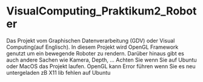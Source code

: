 # VisualComputing_Praktikum2_Roboter
Das Projekt vom Graphischen Datenverarbeitung (GDV) oder Visual Computing(auf Englisch). In diesem Projekt wird OpenGL Framework genutzt um ein bewegende Roboter zu rendern. Darüber hinaus gibt es auch andere Sachen wie Kamera, Depth, ... 
Achten Sie wenn Sie auf Ubuntu oder MacOS das Projekt laufen. OpenGL kann Error führen wenn Sie es neu untergeladen zB X11 lib fehlen auf Ubuntu
